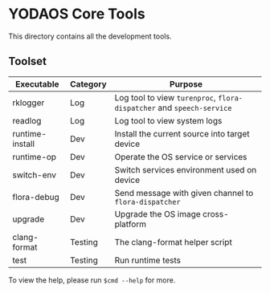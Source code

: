 # YODAOS Core Tools

This directory contains all the development tools.

## Toolset

| Executable       | Category | Purpose |
|------------------|----------|---------|
| rklogger         | Log      | Log tool to view `turenproc`, `flora-dispatcher` and `speech-service` |
| readlog          | Log      | Log tool to view system logs |
| runtime-install  | Dev      | Install the current source into target device |
| runtime-op       | Dev      | Operate the OS service or services |
| switch-env       | Dev      | Switch services environment used on device |
| flora-debug      | Dev      | Send message with given channel to `flora-dispatcher` |
| upgrade          | Dev      | Upgrade the OS image cross-platform |
| clang-format     | Testing  | The clang-format helper script |
| test             | Testing  | Run runtime tests |

To view the help, please run `$cmd --help` for more.
